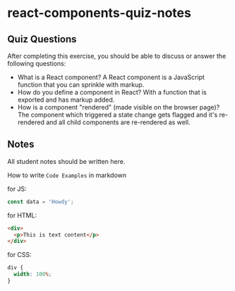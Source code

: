 # react-components-quiz-notes

## Quiz Questions

After completing this exercise, you should be able to discuss or answer the following questions:

- What is a React component?
  A React component is a JavaScript function that you can sprinkle with markup.
- How do you define a component in React?
  With a function that is exported and has markup added.
- How is a component "rendered" (made visible on the browser page)?
  The component which triggered a state change gets flagged and it's re-rendered and all child components are re-rendered as well.

## Notes

All student notes should be written here.

How to write `Code Examples` in markdown

for JS:

```javascript
const data = 'Howdy';
```

for HTML:

```html
<div>
  <p>This is text content</p>
</div>
```

for CSS:

```css
div {
  width: 100%;
}
```
